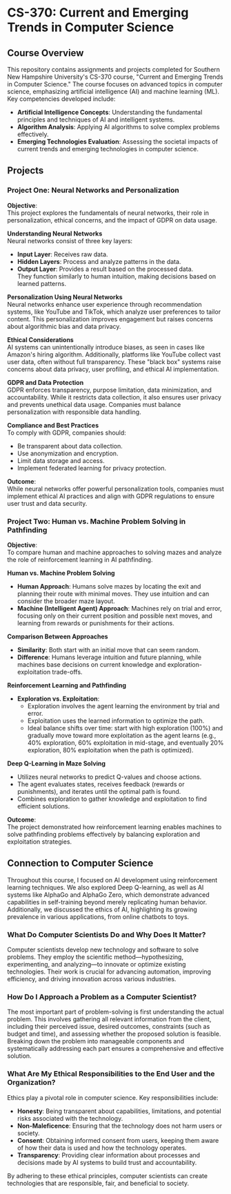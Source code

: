 # CS-370: Current and Emerging Trends in Computer Science

## Course Overview

This repository contains assignments and projects completed for Southern New Hampshire University's CS-370 course, "Current and Emerging Trends in Computer Science." The course focuses on advanced topics in computer science, emphasizing artificial intelligence (AI) and machine learning (ML). Key competencies developed include:

- **Artificial Intelligence Concepts**: Understanding the fundamental principles and techniques of AI and intelligent systems.
- **Algorithm Analysis**: Applying AI algorithms to solve complex problems effectively.
- **Emerging Technologies Evaluation**: Assessing the societal impacts of current trends and emerging technologies in computer science.

## Projects

### Project One: Neural Networks and Personalization

**Objective**:  
This project explores the fundamentals of neural networks, their role in personalization, ethical concerns, and the impact of GDPR on data usage.

**Understanding Neural Networks**  
Neural networks consist of three key layers:

- **Input Layer**: Receives raw data.
- **Hidden Layers**: Process and analyze patterns in the data.
- **Output Layer**: Provides a result based on the processed data.  
  They function similarly to human intuition, making decisions based on learned patterns.

**Personalization Using Neural Networks**  
Neural networks enhance user experience through recommendation systems, like YouTube and TikTok, which analyze user preferences to tailor content. This personalization improves engagement but raises concerns about algorithmic bias and data privacy.

**Ethical Considerations**  
AI systems can unintentionally introduce biases, as seen in cases like Amazon's hiring algorithm. Additionally, platforms like YouTube collect vast user data, often without full transparency. These "black box" systems raise concerns about data privacy, user profiling, and ethical AI implementation.

**GDPR and Data Protection**  
GDPR enforces transparency, purpose limitation, data minimization, and accountability. While it restricts data collection, it also ensures user privacy and prevents unethical data usage. Companies must balance personalization with responsible data handling.

**Compliance and Best Practices**  
To comply with GDPR, companies should:

- Be transparent about data collection.
- Use anonymization and encryption.
- Limit data storage and access.
- Implement federated learning for privacy protection.

**Outcome**:  
While neural networks offer powerful personalization tools, companies must implement ethical AI practices and align with GDPR regulations to ensure user trust and data security.

### Project Two: Human vs. Machine Problem Solving in Pathfinding

**Objective**:  
To compare human and machine approaches to solving mazes and analyze the role of reinforcement learning in AI pathfinding.

**Human vs. Machine Problem Solving**

- **Human Approach**: Humans solve mazes by locating the exit and planning their route with minimal moves. They use intuition and can consider the broader maze layout.
- **Machine (Intelligent Agent) Approach**: Machines rely on trial and error, focusing only on their current position and possible next moves, and learning from rewards or punishments for their actions.

**Comparison Between Approaches**

- **Similarity**: Both start with an initial move that can seem random.
- **Difference**: Humans leverage intuition and future planning, while machines base decisions on current knowledge and exploration-exploitation trade-offs.

**Reinforcement Learning and Pathfinding**

- **Exploration vs. Exploitation**:
  - Exploration involves the agent learning the environment by trial and error.
  - Exploitation uses the learned information to optimize the path.
  - Ideal balance shifts over time: start with high exploration (100%) and gradually move toward more exploitation as the agent learns (e.g., 40% exploration, 60% exploitation in mid-stage, and eventually 20% exploration, 80% exploitation when the path is optimized).

**Deep Q-Learning in Maze Solving**

- Utilizes neural networks to predict Q-values and choose actions.
- The agent evaluates states, receives feedback (rewards or punishments), and iterates until the optimal path is found.
- Combines exploration to gather knowledge and exploitation to find efficient solutions.

**Outcome**:  
The project demonstrated how reinforcement learning enables machines to solve pathfinding problems effectively by balancing exploration and exploitation strategies.

## Connection to Computer Science

Throughout this course, I focused on AI development using reinforcement learning techniques. We also explored Deep Q-learning, as well as AI systems like AlphaGo and AlphaGo Zero, which demonstrate advanced capabilities in self-training beyond merely replicating human behavior. Additionally, we discussed the ethics of AI, highlighting its growing prevalence in various applications, from online chatbots to toys.

### What Do Computer Scientists Do and Why Does It Matter?

Computer scientists develop new technology and software to solve problems. They employ the scientific method—hypothesizing, experimenting, and analyzing—to innovate or optimize existing technologies. Their work is crucial for advancing automation, improving efficiency, and driving innovation across various industries.

### How Do I Approach a Problem as a Computer Scientist?

The most important part of problem-solving is first understanding the actual problem. This involves gathering all relevant information from the client, including their perceived issue, desired outcomes, constraints (such as budget and time), and assessing whether the proposed solution is feasible. Breaking down the problem into manageable components and systematically addressing each part ensures a comprehensive and effective solution.

### What Are My Ethical Responsibilities to the End User and the Organization?

Ethics play a pivotal role in computer science. Key responsibilities include:

- **Honesty**: Being transparent about capabilities, limitations, and potential risks associated with the technology.
- **Non-Maleficence**: Ensuring that the technology does not harm users or society.
- **Consent**: Obtaining informed consent from users, keeping them aware of how their data is used and how the technology operates.
- **Transparency**: Providing clear information about processes and decisions made by AI systems to build trust and accountability.

By adhering to these ethical principles, computer scientists can create technologies that are responsible, fair, and beneficial to society.
